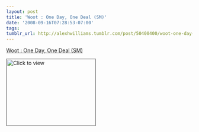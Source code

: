```yaml
---
layout: post
title: 'Woot : One Day, One Deal (SM)'
date: '2008-09-16T07:28:53-07:00'
tags: 
tumblr_url: http://alexhwilliams.tumblr.com/post/50400400/woot-one-day-one-deal-sm
---
```

<a href="https://www.iterasi.net/OpenViewer.aspx?sqrlitid=T5FSTGf2WkiidaRXYWpg2Q">Woot : One Day, One Deal (SM)</a><br/><p><a href="https://www.iterasi.net/OpenViewer.aspx?sqrlitid=T5FSTGf2WkiidaRXYWpg2Q" target="_blank"> <img src="http://AssetHost01a.iterasi.net/ec2eb670e447/94d5ad32ba6b/ff6f9e86baa1/05cbfd3013a5/b131240a-a465-48e5-be8d-98198174ccce/thumbnail.jpg???20080916142809???qRsFv7msa8nEQ26+sNd7R/ZiDOLARMK2GlCJb39itzvrSJE1A4YQgH108EsPUgoyh5F6NS953wlvYxOFPkJ3/3YAJeB83L2O7kNy7gGCW2Kg8NsWfO4Gp4aCzjVnP/wBafNoKzuT0gkTSi5uLiUzboTgscJmeRDotfNR1uvb9kE=" width="240" height="180" style="border:solid 1px #666" alt="Click to view"/></a></p>
